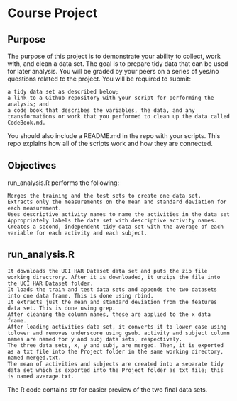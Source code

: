 # Course Project
## Purpose

The purpose of this project is to demonstrate your ability to collect, work with, and clean a data set. The goal is to prepare tidy data that can be used for later analysis. You will be graded by your peers on a series of yes/no questions related to the project. You will be required to submit:

    a tidy data set as described below;
    a link to a Github repository with your script for performing the analysis; and
    a code book that describes the variables, the data, and any transformations or work that you performed to clean up the data called CodeBook.md.

You should also include a README.md in the repo with your scripts. This repo explains how all of the scripts work and how they are connected.
## Objectives

run_analysis.R performs the following:

    Merges the training and the test sets to create one data set.
    Extracts only the measurements on the mean and standard deviation for each measurement.
    Uses descriptive activity names to name the activities in the data set
    Appropriately labels the data set with descriptive activity names.
    Creates a second, independent tidy data set with the average of each variable for each activity and each subject.

## run_analysis.R

    It downloads the UCI HAR Dataset data set and puts the zip file working directrory. After it is downloaded, it unzips the file into the UCI HAR Dataset folder.
    It loads the train and test data sets and appends the two datasets into one data frame. This is done using rbind.
    It extracts just the mean and standard deviation from the features data set. This is done using grep.
    After cleaning the column names, these are applied to the x data frame.
    After loading activities data set, it converts it to lower case using tolower and removes underscore using gsub. activity and subject column names are named for y and subj data sets, respectively.
    The three data sets, x, y and subj, are merged. Then, it is exported as a txt file into the Project folder in the same working directory, named merged.txt.
    The mean of activities and subjects are created into a separate tidy data set which is exported into the Project folder as txt file; this is named average.txt.

The R code contains str for easier preview of the two final data sets.
